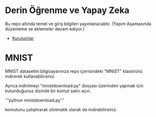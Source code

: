 # Derin Öğrenme ve Yapay Zeka

Bu repo altında temel ve giriş bilgileri yayınlanacaktır. (Yapım Aşamasında düzenleme ve eklemeler devam ediyor.)

* [Kurulumlar](https://github.com/metover/Yapay-Zeka/blob/master/Kurulumlar.ipynb)


# MNIST
MNIST datasetini bilgisayarınıza repo içerisindeki "MNIST" klasörünü indirerek kullanabilirsiniz.

Ayrıca indirilmeyi "mnistdownload.py" dosyası üzerinden yapmak için bulunduğunuz dizinde bir komut satırı açın.

'''python mnistdownload.py'''

komutunu çalıştırarak ototmatik olarak da indirebilirsiniz.



